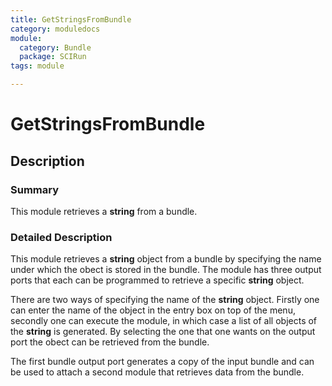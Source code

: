 ```yaml
---
title: GetStringsFromBundle
category: moduledocs
module:
  category: Bundle
  package: SCIRun
tags: module

---
```


# GetStringsFromBundle

## Description

### Summary

This module retrieves a **string** from a bundle.

### Detailed Description

This module retrieves a **string** object from a bundle by specifying the name under which the obect is stored in the bundle. The module has three output ports that each can be programmed to retrieve a specific **string** object.

There are two ways of specifying the name of the **string** object. Firstly one can enter the name of the object in the entry box on top of the menu, secondly one can execute the module, in which case a list of all objects of the **string** is generated. By selecting the one that one wants on the output port the obect can be retrieved from the bundle.

The first bundle output port generates a copy of the input bundle and can be used to attach a second module that retrieves data from the bundle.

